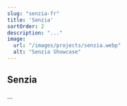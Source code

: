 ```yaml
---
slug: "senzia-fr"
title: 'Senzia'
sortOrder: 2
description: "..."
image:
  url: "/images/projects/senzia.webp"
  alt: "Senzia Showcase"
---
```


## Senzia

...
